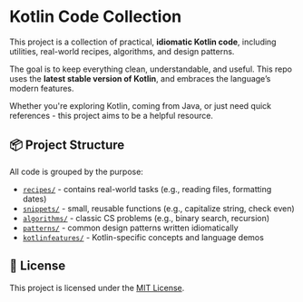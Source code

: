 # Kotlin Code Collection

This project is a collection of practical, **idiomatic Kotlin code**, including utilities, real-world recipes, algorithms, and design patterns.

The goal is to keep everything clean, understandable, and useful. This repo uses the **latest stable version of Kotlin**, and embraces the language’s modern features.

Whether you're exploring Kotlin, coming from Java, or just need quick references - this project aims to be a helpful resource.

## 📦 Project Structure

All code is grouped by the purpose:

- [`recipes/`](src/main/kotlin/codecollection/recipes) - contains real-world tasks (e.g., reading files, formatting dates)
- [`snippets/`](src/main/kotlin/codecollection/snippets) - small, reusable functions (e.g., capitalize string, check even)
- [`algorithms/`](src/main/kotlin/codecollection/algorithms) - classic CS problems (e.g., binary search, recursion)
- [`patterns/`](src/main/kotlin/codecollection/patterns) - common design patterns written idiomatically
- [`kotlinfeatures/`](src/main/kotlin/codecollection/kotlinfeatures) - Kotlin-specific concepts and language demos

<!--
## 🤝 Contributing
New **contributions are always welcome**. See [Contribution Guidlines](CONTRIBUTING.md) for the details.

## 💬 Feedback & Questions
Open a [Discussion](https://github.com/e5LA/kotlin-code-collection) or an [Issue](https://github.com/e5LA/kotlin-code-collection/issues) - we’d love to hear from you.
-->

## 📖 License
This project is licensed under the [MIT License](LICENSE).